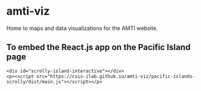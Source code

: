 # amti-viz
Home to maps and data visualizations for the AMTI website.

## To embed the React.js app on the Pacific Island page

```
<div id="scrolly-island-interactive"></div>
<p><script src="https://csis-ilab.github.io/amti-viz/pacific-islands-scrolly/dist/main.js"></script></p>
```
